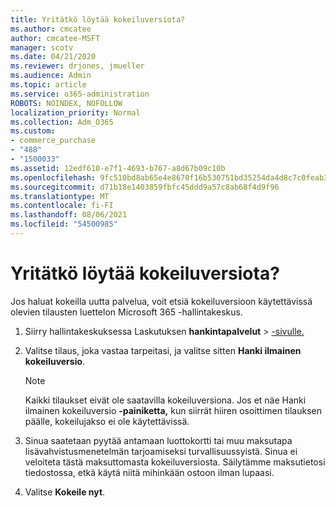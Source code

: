 ```yaml
---
title: Yritätkö löytää kokeiluversiota?
ms.author: cmcatee
author: cmcatee-MSFT
manager: scotv
ms.date: 04/21/2020
ms.reviewer: drjones, jmueller
ms.audience: Admin
ms.topic: article
ms.service: o365-administration
ROBOTS: NOINDEX, NOFOLLOW
localization_priority: Normal
ms.collection: Adm_O365
ms.custom:
- commerce_purchase
- "488"
- "1500033"
ms.assetid: 12edf610-e7f1-4693-b767-a8d67b09c10b
ms.openlocfilehash: 9fc510bd8ab65e4e8670f16b530751bd35254da4d8c7c0feab3cfbf1d0e24303
ms.sourcegitcommit: d71b18e1403859fbfc45ddd9a57c8ab68f4d9f96
ms.translationtype: MT
ms.contentlocale: fi-FI
ms.lasthandoff: 08/06/2021
ms.locfileid: "54500985"
---
```

# <a name="trying-to-find-a-trial"></a>Yritätkö löytää kokeiluversiota?

Jos haluat kokeilla uutta palvelua, voit etsiä kokeiluversioon käytettävissä olevien tilausten luettelon Microsoft 365 -hallintakeskus.
  
1. Siirry hallintakeskuksessa Laskutuksen **hankintapalvelut** \> [-sivulle.](https://go.microsoft.com/fwlink/p/?linkid=868433)

2. Valitse tilaus, joka vastaa tarpeitasi, ja valitse sitten  **Hanki ilmainen kokeiluversio**.

    > [!NOTE]
    > Kaikki tilaukset eivät ole saatavilla kokeiluversiona. Jos et näe Hanki ilmainen kokeiluversio **-painiketta,** kun siirrät hiiren osoittimen tilauksen päälle, kokeilujakso ei ole käytettävissä.
  
3. Sinua saatetaan pyytää antamaan luottokortti tai muu maksutapa lisävahvistusmenetelmän tarjoamiseksi turvallisuussyistä. Sinua ei veloiteta tästä maksuttomasta kokeiluversiosta. Säilytämme maksutietosi tiedostossa, etkä käytä niitä mihinkään ostoon ilman lupaasi.

4. Valitse **Kokeile nyt**.